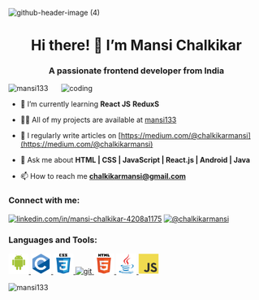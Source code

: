 ![github-header-image (4)](https://github.com/user-attachments/assets/47931fea-a9d7-4749-b2f8-6c1d9abbb297)


<h1 align="center">Hi there! 👋 I’m Mansi Chalkikar</h1>
<h3 align="center">A passionate frontend developer from India</h3>
<img align="right" alt="coding" width="400" src="https://user-images.githubusercontent.com/59734313/157189039-c09b3e38-9f42-42c0-ab54-14f1574190a7.gif">

<p align="left"> <img src="https://komarev.com/ghpvc/?username=mansi133&label=Profile%20views&color=0e75b6&style=flat" alt="mansi133" /> </p>

- 🌱 I’m currently learning **React JS**  **ReduxS**

- 👨‍💻 All of my projects are available at [mansi133](mansi133)

- 📝 I regularly write articles on [https://medium.com/@chalkikarmansi](https://medium.com/@chalkikarmansi)

- 💬 Ask me about **HTML | CSS | JavaScript | React.js | Android | Java**

- 📫 How to reach me **chalkikarmansi@gmail.com**

<h3 align="left">Connect with me:</h3>
<p align="left">
<a href="https://linkedin.com/in/linkedin.com/in/mansi-chalkikar-4208a1175" target="blank"><img align="center" src="https://raw.githubusercontent.com/rahuldkjain/github-profile-readme-generator/master/src/images/icons/Social/linked-in-alt.svg" alt="linkedin.com/in/mansi-chalkikar-4208a1175" height="30" width="40" /></a>
<a href="https://medium.com/@chalkikarmansi" target="blank"><img align="center" src="https://raw.githubusercontent.com/rahuldkjain/github-profile-readme-generator/master/src/images/icons/Social/medium.svg" alt="@chalkikarmansi" height="30" width="40" /></a>
</p>

<h3 align="left">Languages and Tools:</h3>
<p align="left"> <a href="https://developer.android.com" target="_blank" rel="noreferrer"> <img src="https://raw.githubusercontent.com/devicons/devicon/master/icons/android/android-original-wordmark.svg" alt="android" width="40" height="40"/> </a> <a href="https://www.cprogramming.com/" target="_blank" rel="noreferrer"> <img src="https://raw.githubusercontent.com/devicons/devicon/master/icons/c/c-original.svg" alt="c" width="40" height="40"/> </a> <a href="https://www.w3schools.com/css/" target="_blank" rel="noreferrer"> <img src="https://raw.githubusercontent.com/devicons/devicon/master/icons/css3/css3-original-wordmark.svg" alt="css3" width="40" height="40"/> </a> <a href="https://git-scm.com/" target="_blank" rel="noreferrer"> <img src="https://www.vectorlogo.zone/logos/git-scm/git-scm-icon.svg" alt="git" width="40" height="40"/> </a> <a href="https://www.w3.org/html/" target="_blank" rel="noreferrer"> <img src="https://raw.githubusercontent.com/devicons/devicon/master/icons/html5/html5-original-wordmark.svg" alt="html5" width="40" height="40"/> </a> <a href="https://www.java.com" target="_blank" rel="noreferrer"> <img src="https://raw.githubusercontent.com/devicons/devicon/master/icons/java/java-original.svg" alt="java" width="40" height="40"/> </a> <a href="https://developer.mozilla.org/en-US/docs/Web/JavaScript" target="_blank" rel="noreferrer"> <img src="https://raw.githubusercontent.com/devicons/devicon/master/icons/javascript/javascript-original.svg" alt="javascript" width="40" height="40"/> </a> </p>

<p><img align="center" src="https://github-readme-stats.vercel.app/api/top-langs?username=mansi133&show_icons=true&locale=en&layout=compact" alt="mansi133" /></p>
